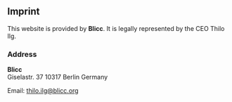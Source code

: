 ## Imprint

This website is provided by **Blicc**. It is legally represented by the CEO Thilo Ilg.

### Address  
  
**Blicc**  
Giselastr. 37
10317 Berlin
Germany

Email: thilo.ilg@blicc.org
